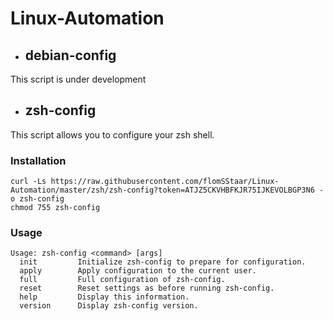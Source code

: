# Linux-Automation

- ## debian-config
This script is under development

- ## zsh-config
This script allows you to configure your zsh shell.
### Installation
```
curl -Ls https://raw.githubusercontent.com/flomSStaar/Linux-Automation/master/zsh/zsh-config?token=ATJZ5CKVHBFKJR75IJKEVOLBGP3N6 -o zsh-config
chmod 755 zsh-config
```

### Usage
```
Usage: zsh-config <command> [args]
  init         Initialize zsh-config to prepare for configuration.
  apply        Apply configuration to the current user.
  full         Full configuration of zsh-config.
  reset        Reset settings as before running zsh-config.
  help         Display this information.
  version      Display zsh-config version.
```
